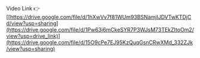 Video Link 👉 [[https://drive.google.com/file/d/1hXwVv7f81WUm93BSNamjIJDVTwKTDjCd/view?usp=sharing](https://drive.google.com/file/d/1Pw63j6mCkeSYR7P3WJsM73TEkZItoOm2/view?usp=drive_link)](https://drive.google.com/file/d/15O9cPe7EJ95KzQuqGsnCRwXMd_332ZJk/view?usp=sharing)
